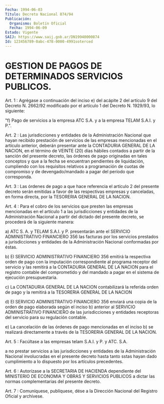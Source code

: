 ```yaml
---
Fecha: 1994-06-03
Título: Decreto Nacional 874/94
Publicación:
  Organismo: Boletín Oficial
  Fecha: 1994-06-09
Estado: Vigente
SAIJ: https://www.saij.gob.ar/DN19940000874
Id: 123456789-0abc-478-0000-4991soterced
---
```

# GESTION DE PAGOS DE DETERMINADOS SERVICIOS PUBLICOS.

<a id="1"></a>
Art.  1  : Agrégase a continuación del inciso e) del acápite 2 del artículo 9  del  Decreto N. 2662/92 modificado por el artículo 1 del Decreto N. 1929/93, lo siguiente:

"f) Pago de servicios  a  la empresa ATC S.A. y a la empresa TELAM S.A.I. y P.".

<a id="2"></a>
Art.  2  : Las jurisdicciones y entidades de la Administración Nacional  que  hayan   recibido  prestación  de  servicios  de  las empresas mencionadas en  el  artículo  anterior,  deberán presentar ante  la CONTADURIA GENERAL DE LA NACION, en el término  de  VEINTE (20) días  hábiles  contados  a  partir  de la sanción del presente decreto, las órdenes de pago originadas en  tales conceptos y que a la  fecha se encuentran pendientes de liquidación,  cumpliendo  con los requisitos  relativos  a programación de cuotas de compromiso y de  devengado/mandado  a  pagar    del   período  que  corresponda.

<a id="3"></a>
Art. 3 : Las órdenes de pago a que hace referencia el artículo 2 del  presente  decreto  serán emitidas a favor de las respectivas empresas y canceladas, en forma  directa,  por la TESORERIA GENERAL DE LA NACION.

<a id="4"></a>
Art.  4  :  Para  el  cobro  de  los servicios que presten las empresas  mencionadas  en  el  artículo 1 a  las  jurisdicciones  y entidades de la Administración Nacional  a  partir  del dictado del presente    decreto,  se  procederá  de  la  siguiente  manera:

a) ATC S. A.  y  TELAM  S.A.I.  y  P. presentarán ante el SERVICIO ADMINISTRATIVO  FINANCIERO  356  las  facturas  por  los  servicios prestados  a  jurisdicciones  y  entidades   de  la  Administración Nacional conformadas por éstas.

b)  El  SERVICIO  ADMINISTRATIVO  FINANCIERO  356    emitirá    la respectiva  orden  de  pago  con  la  imputación correspondiente al programa  receptor  del  servicio y las remitirá  a  la  CONTADURIA GENERAL DE LA NACION para  el  registro contable del comprometido y del mandado a pagar en el sistema  de ejecución presupuestaria.

c) La CONTADURIA GENERAL DE LA NACION  contabilizará  la  referida orden  de  pago  y  la remitirá a la TESORERIA GENERAL DE LA NACION

d) El SERVICIO ADMINISTRATIVO  FINANCIERO 356 enviará una copia de la orden de pago elaborada según  el inciso b) anterior al SERVICIO ADMINISTRATIVO  FINANCIERO  de  las  jurisdicciones    y  entidades receptoras    del    servicio   para  su  regulación  contable.

e) La cancelación de las órdenes  de pago mencionadas en el inciso b) se realizará directamente a través  de  la  TESORERIA GENERAL DE LA NACION.

<a id="5"></a>
Art. 5 : Facúltase a las empresas telam S.A.I. y P. y ATC. S.A.

a no  prestar  servicios  a  las  jurisdicciones  y entidades de la Administración Nacional involucradas en el presente  decreto  hasta tanto    sstas  hayan  dado  cumplimiento  a  lo  dispuesto por los artículos precedentes.

<a id="6"></a>
Art. 6 : Autorízase a la SECRETARIA DE HACIENDA dependiente del MINISTERIO  DE  ECONOMIA  Y OBRAS Y SERVICIOS PUBLICOS a dictar las normas complementarias del presente decreto.

<a id="7"></a>
Art. 7 : Comuníquese, publíquese, dése a la Dirección Nacional del Registro Oficial y archívese.
